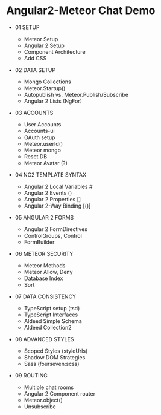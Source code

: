 # Angular2-Meteor Chat Demo

* 01 SETUP
     - Meteor Setup
     - Angular 2 Setup
     - Component Architecture
     - Add CSS
     
* 02 DATA SETUP
     - Mongo Collections
     - Meteor.Startup()
     - Autopublish vs. Meteor.Publish/Subscribe
     - Angular 2 Lists (NgFor)
     
* 03 ACCOUNTS
     - User Accounts
     - Accounts-ui
     - OAuth setup
     - Meteor.userId()
     - Meteor mongo
     - Reset DB
     - Meteor Avatar (?)
     
* 04 NG2 TEMPLATE SYNTAX
     - Angular 2 Local Variables #
     - Angular 2 Events ()
     - Angular 2 Properties []
     - Angular 2-Way Binding [()]

* 05 ANGULAR 2 FORMS
    - Angular 2 FormDirectives
    - ControlGroups, Control
    - FormBuilder

* 06 METEOR SECURITY
     - Meteor Methods
     - Meteor Allow, Deny
     - Database Index
     - Sort
     
* 07 DATA CONSISTENCY
    - TypeScript setup (tsd)
    - TypeScript Interfaces
    - Aldeed Simple Schema
    - Aldeed Collection2

* 08 ADVANCED STYLES
    - Scoped Styles (styleUrls)
    - Shadow DOM Strategies
    - Sass (fourseven:scss)
    
* 09 ROUTING
    - Multiple chat rooms
    - Angular 2 Component router
    - Meteor.object()
    - Unsubscribe
